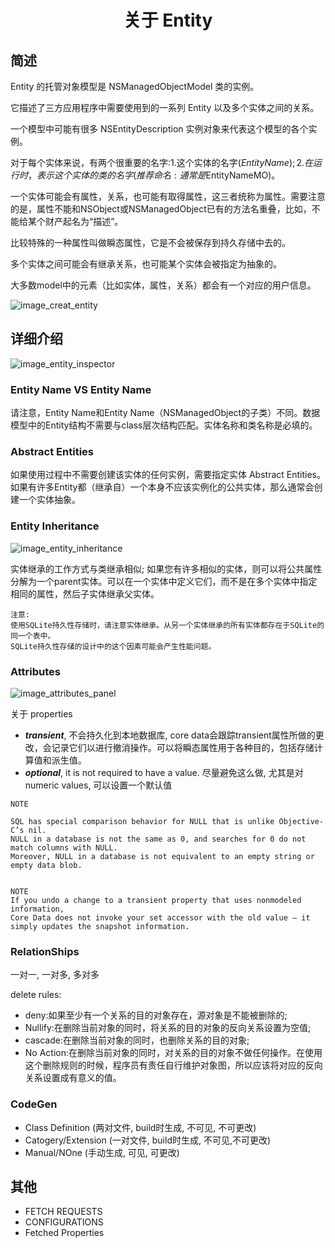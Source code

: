 # <center>关于 Entity</center>

## 简述

Entity 的托管对象模型是 NSManagedObjectModel 类的实例。

它描述了三方应用程序中需要使用到的一系列 Entity 以及多个实体之间的关系。

一个模型中可能有很多 NSEntityDescription 实例对象来代表这个模型的各个实例。

对于每个实体来说，有两个很重要的名字:1.这个实体的名字($EntityName);2.在运行时，表示这个实体的类的名字(推荐命名:通常是$EntityNameMO)。

一个实体可能会有属性，关系，也可能有取得属性，这三者统称为属性。需要注意的是，属性不能和NSObject或NSManagedObject已有的方法名重叠，比如，不能给某个财产起名为“描述”。

比较特殊的一种属性叫做瞬态属性，它是不会被保存到持久存储中去的。

多个实体之间可能会有继承关系，也可能某个实体会被指定为抽象的。

大多数model中的元素（比如实体，属性，关系）都会有一个对应的用户信息。

![image_creat_entity](Images/image_creat_entity.png)

## 详细介绍
![image_entity_inspector](Images/image_entity_inspector.png)

### Entity Name VS Entity Name

请注意，Entity Name和Entity Name（NSManagedObject的子类）不同。数据模型中的Entity结构不需要与class层次结构匹配。实体名称和类名称是必填的。 

### Abstract Entities

如果使用过程中不需要创建该实体的任何实例，需要指定实体 Abstract Entities。如果有许多Entity都（继承自）一个本身不应该实例化的公共实体，那么通常会创建一个实体抽象。

### Entity Inheritance

![image_entity_inheritance](Images/image_entity_inheritance.png)

实体继承的工作方式与类继承相似; 如果您有许多相似的实体，则可以将公共属性分解为一个parent实体。可以在一个实体中定义它们，而不是在多个实体中指定相同的属性，然后子实体继承父实体。

```
注意:
使用SQLite持久性存储时，请注意实体继承。从另一个实体继承的所有实体都存在于SQLite的同一个表中。
SQLite持久性存储的设计中的这个因素可能会产生性能问题。
```

### Attributes

![image_attributes_panel](Images/image_attributes_panel.png)

关于 properties

- ___transient___,  不会持久化到本地数据库, core data会跟踪transient属性所做的更改，会记录它们以进行撤消操作。可以将瞬态属性用于各种目的，包括存储计算值和派生值。
- ___optional___, it is not required to have a value. 尽量避免这么做, 尤其是对 numeric values, 可以设置一个默认值


```
NOTE

SQL has special comparison behavior for NULL that is unlike Objective-C’s nil.
NULL in a database is not the same as 0, and searches for 0 do not match columns with NULL.
Moreover, NULL in a database is not equivalent to an empty string or empty data blob.


NOTE
If you undo a change to a transient property that uses nonmodeled information,
Core Data does not invoke your set accessor with the old value — it simply updates the snapshot information.
```


### RelationShips

一对一, 一对多, 多对多

delete rules:

- deny:如果至少有一个关系的目的对象存在，源对象是不能被删除的;
- Nullify:在删除当前对象的同时，将关系的目的对象的反向关系设置为空值;
- cascade:在删除当前对象的同时，也删除关系的目的对象;
- No Action:在删除当前对象的同时，对关系的目的对象不做任何操作。在使用这个删除规则的时候，程序员有责任自行维护对象图，所以应该将对应的反向关系设置成有意义的值。


### CodeGen

- Class Definition (两对文件, build时生成, 不可见, 不可更改)
- Catogery/Extension (一对文件, build时生成, 不可见,不可更改)
- Manual/NOne (手动生成, 可见, 可更改)


## 其他

- FETCH REQUESTS
- CONFIGURATIONS
- Fetched Properties









